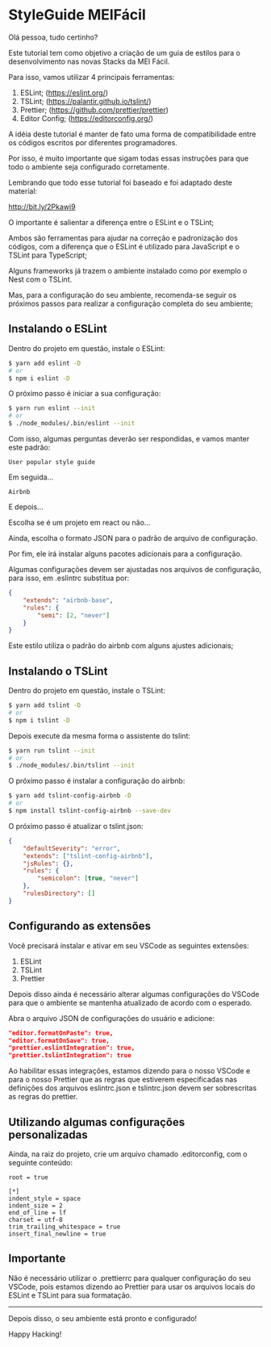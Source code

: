 # StyleGuide MEIFácil

Olá pessoa, tudo certinho?

Este tutorial tem como objetivo a criação de um guia de estilos para o desenvolvimento nas novas Stacks da MEI Fácil.

Para isso, vamos utilizar 4 principais ferramentas:

1. ESLint; (https://eslint.org/)
2. TSLint; (https://palantir.github.io/tslint/)
3. Prettier; (https://github.com/prettier/prettier)
4. Editor Config; (https://editorconfig.org/)

A idéia deste tutorial é manter de fato uma forma de compatibilidade entre os códigos escritos por diferentes programadores.

Por isso, é muito importante que sigam todas essas instruções para que todo o ambiente seja configurado corretamente.

Lembrando que todo esse tutorial foi baseado e foi adaptado deste material:

http://bit.ly/2Pkawj9

O importante é salientar a diferença entre o ESLint e o TSLint;

Ambos são ferramentas para ajudar na correção e padronização dos códigos, com a diferença que o ESLint é utilizado para JavaScript e o TSLint para TypeScript;

Alguns frameworks já trazem o ambiente instalado como por exemplo o Nest com o TSLint.

Mas, para a configuração do seu ambiente, recomenda-se seguir os próximos passos para realizar a configuração completa do seu ambiente;

## Instalando o ESLint

Dentro do projeto em questão, instale o ESLint:

```bash
$ yarn add eslint -D
# or
$ npm i eslint -D
```

O próximo passo é iniciar a sua configuração:

```bash
$ yarn run eslint --init
# or
$ ./node_modules/.bin/eslint --init
```

Com isso, algumas perguntas deverão ser respondidas, e vamos manter este padrão:

```
User popular style guide
```

Em seguida...

```
Airbnb
```

E depois...

Escolha se é um projeto em react ou não...

Ainda, escolha o formato JSON para o padrão de arquivo de configuração.

Por fim, ele irá instalar alguns pacotes adicionais para a configuração.

Algumas configurações devem ser ajustadas nos arquivos de configuração, para isso, em .eslintrc substitua por:

```JSON
{
	"extends": "airbnb-base",
	"rules": {
		"semi": [2, "never"]
	}
}
```

Este estilo utiliza o padrão do airbnb com alguns ajustes adicionais;

## Instalando o TSLint

Dentro do projeto em questão, instale o TSLint:

```bash
$ yarn add tslint -D
# or
$ npm i tslint -D
```

Depois execute da mesma forma o assistente do tslint:

```bash
$ yarn run tslint --init
# or
$ ./node_modules/.bin/tslint --init
```

O próximo passo é instalar a configuração do airbnb:

```bash
$ yarn add tslint-config-airbnb -D
# or
$ npm install tslint-config-airbnb --save-dev
```

O próximo passo é atualizar o tslint.json:

```JSON
{
	"defaultSeverity": "error",
	"extends": ["tslint-config-airbnb"],
	"jsRules": {},
	"rules": {
		"semicolon": [true, "never"]
	},
	"rulesDirectory": []
}
```

## Configurando as extensões

Você precisará instalar e ativar em seu VSCode as seguintes extensões:

1. ESLint
2. TSLint
3. Prettier

Depois disso ainda é necessário alterar algumas configurações do VSCode para que o ambiente se mantenha atualizado de acordo com o esperado.

Abra o arquivo JSON de configurações do usuário e adicione:

```JSON
"editor.formatOnPaste": true,
"editor.formatOnSave": true,
"prettier.eslintIntegration": true,
"prettier.tslintIntegration": true
```

Ao habilitar essas integrações, estamos dizendo para o nosso VSCode e para o nosso Prettier que as regras que estiverem especificadas nas definições dos arquivos eslintrc.json e tslintrc.json devem ser sobrescritas as regras do prettier.

## Utilizando algumas configurações personalizadas

Ainda, na raiz do projeto, crie um arquivo chamado .editorconfig, com o seguinte conteúdo:

```
root = true

[*]
indent_style = space
indent_size = 2
end_of_line = lf
charset = utf-8
trim_trailing_whitespace = true
insert_final_newline = true
```

## Importante

Não é necessário utilizar o .prettierrc para qualquer configuração do seu VSCode, pois estamos dizendo ao Prettier para usar os arquivos locais do ESLint e TSLint para sua formatação.

---

Depois disso, o seu ambiente está pronto e configurado!

Happy Hacking!
